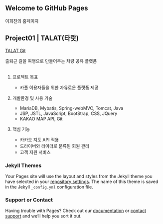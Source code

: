 ## Welcome to GitHub Pages

이희진의 홈페이지
<br>

## Project01 | TALAT(타랏)

[TALAT Git](https://github.com/julie0919/teamproject-talat)

출퇴근 길을 여행으로 만들어주는 차량 공유 플랫폼
<br>
<br>
1. 프로젝트 목표 
    - 카풀 이용자들을 위한 자유로운 플랫폼 제공

2. 개발환경 및 사용 기술
    - MariaDB, Mybatis, Spring-webMVC, Tomcat, Java
    - JSP, JSTL, JavaScript, BootStrap, CSS, JQuery
    - KAKAO MAP API, Git

3. 핵심 기능 
    - 카카오 지도 API 적용
    - 드라이버와 라이더로 분류된 회원 관리
    - 고객 지원 서비스


### Jekyll Themes

Your Pages site will use the layout and styles from the Jekyll theme you have selected in your [repository settings](https://github.com/leeheejin0/leeheejin0.github.io/settings). The name of this theme is saved in the Jekyll `_config.yml` configuration file.

### Support or Contact

Having trouble with Pages? Check out our [documentation](https://docs.github.com/categories/github-pages-basics/) or [contact support](https://support.github.com/contact) and we’ll help you sort it out.
